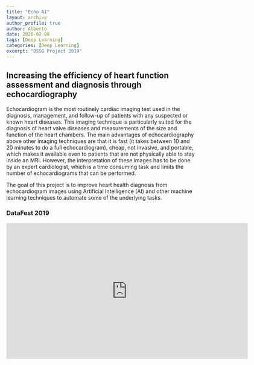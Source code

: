 ```yaml
---
title: "Echo AI"
layout: archive
author_profile: true
author: Alberto
date: 2020-02-08
tags: [Deep Learning]
categories: [Deep Learning]
excerpt: "DSSG Project 2019"
---
```

## Increasing the efficiency of heart function assessment and diagnosis through echocardiography

Echocardiogram is the most routinely cardiac imaging test used in the diagnosis, management, and follow-up of patients with any suspected or known heart diseases. This imaging technique is particularly suited for the diagnosis of heart valve diseases and measurements of the size and function of the heart chambers. The main advantages of echocardiography above other imaging techniques are that it is fast (it takes between 10 and 20 minutes to do a full echocardiogram), cheap, not invasive, and portable, which makes it available even to patients that are not physically able to stay inside an MRI. However, the interpretation of these images has to be done by an expert cardiologist, which is a time consuming task and limits the number of echocardiograms that can be performed.

The goal of this project is to improve heart health diagnosis from echocardiogram images using Artificial Intelligence (AI) and other machine learning techniques to automate some of the underlying tasks.

### DataFest 2019

<iframe width="640" height="360" src="https://www.youtube-nocookie.com/embed/pMzx_XkvIKU?controls=0&amp;showinfo=0" frameborder="0" allowfullscreen></iframe>